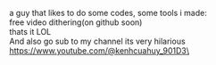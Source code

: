 a guy that likes to do some codes, some tools i made:\
free video dithering(on github soon)\
thats it LOL\
And also go sub to my channel its very hilarious\
https://www.youtube.com/@kenhcuahuy_901D3\
